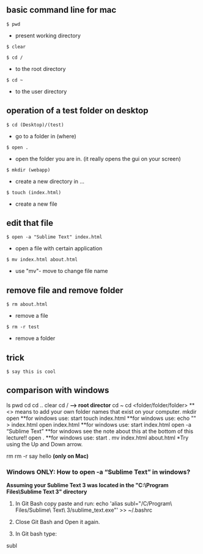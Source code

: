 ## basic command line for mac

```
$ pwd 
```
- present working directory

```
$ clear
```

```
$ cd /
```
- to the root directory

```
$ cd ~
```
- to the user directory


## operation of a test folder on desktop

```
$ cd (Desktop)/(test)
```
- go to a folder in (where)
```
$ open .
```
- open the folder you are in.
(it really opens the gui on your screen)

```
$ mkdir (webapp)
```
- create a new directory in ...

```
$ touch (index.html)
```
- create a new file

## edit that file

```
$ open -a "Sublime Text" index.html
```
- open a file with certain application

```
$ mv index.html about.html
```
- use "mv"- move to change file name

## remove file and remove folder

```
$ rm about.html 
```
- remove a file

```
$ rm -r test
```
- remove a folder


## trick
```
$ say this is cool
```

## comparison with windows

ls
pwd
cd 
cd ..
clear
cd / **—> root director**
cd ~
cd <folder/folder/folder> ** <> means to add your own folder names that exist on your computer.
mkdir <folder>
open <folder> **for windows use: start <folder>
touch index.html  **for windows use: echo "" > index.html
open index.html **for windows use: start index.html
open -a “Sublime Text”  **for windows see the note about this at the bottom of this lecture!!
open . **for windows use: start .
mv index.html about.html
*Try using the Up and Down arrow.
 
rm <file>
rm -r <folder>
say hello **(only on Mac)**

### Windows ONLY: How to open -a “Sublime Text”  in windows?

**Assuming your Sublime Text 3 was located in the "C:\Program Files\Sublime Text 3" directory**

1. In Git Bash copy paste and run:
echo 'alias subl="/C/Program\ Files/Sublime\ Text\ 3/sublime_text.exe"' >> ~/.bashrc



2. Close Git Bash and Open it again.



3. In Git bash type:

subl




